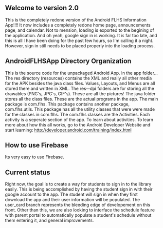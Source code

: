 ## Welcome to version 2.0
This is the completely redone version of the Android FLHS Information App!!!! It now includes a completely redone home page, announcements page, and calendar.  Not to 
mension, loading is exported to the begining of the application.  And oh yeah, google sign in is working.  It is far too late, and this is all I have been doing for the past 
few hours, so I'm calling it a night.  However, sign in still needs to be placed properly into the loading process.

## AndroidFLHSApp Directory Organization
This is the source code for the unpackaged Android App.
In the app folder...
The res directory (resources) contains the XML and really all other media for the APK besides the java class files.
Values, Layouts, and Menus are all stored there and written in XML.
The res--dpi folders are for storing all the drawables (PNG's, JPG's, GIF's). These are all the pictures!
The java folder stores all the class files. These are the actual programs in the app. 
The main package is com.flhs. This package contains another package, com.flhs.utils. This package has all the utility classes
that were were made for the classes in com.flhs.
The com.flhs classes are the Activities. Each activity is a seperate section of the app. To learn about activities.
To learn more about how this all works, go to the Android Developer Website and start learning: http://developer.android.com/training/index.html

## How to use Firebase
Its very easy to use Firebase.

## Current status
Right now, the goal is to create a way for students to sign in to the library easily. This is being accomplished by having the student sign in
with their google account to the app. The student will sign in when they first download the app and their user information will be populated. 
The user_card branch represents the bleeding edge of developement on this front. Other than this, we are also looking to interface the schedule 
feature with parent portal to automatically populate a student's schedule without them entering it, and general improvements.
